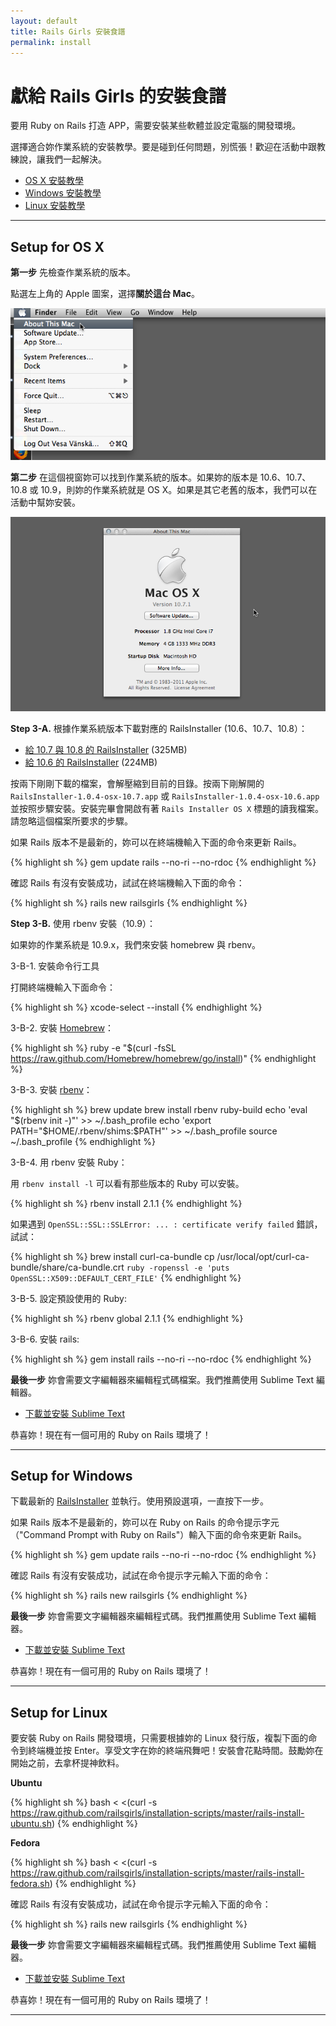 ```yaml
---
layout: default
title: Rails Girls 安裝食譜
permalink: install
---
```


# 獻給 Rails Girls 的安裝食譜

要用 Ruby on Rails 打造 APP，需要安裝某些軟體並設定電腦的開發環境。

選擇適合妳作業系統的安裝教學。要是碰到任何問題，別慌張！歡迎在活動中跟教練說，讓我們一起解決。

* [OS X 安裝教學](#setup_for_os_x)
* [Windows 安裝教學](#setup_for_windows)
* [Linux 安裝教學](#setup_for_linux)

<hr />

## Setup for OS X

**第一步** 先檢查作業系統的版本。

點選左上角的 Apple 圖案，選擇**關於這台 Mac**。

![Apple 選單](/images/1.png "Apple menu")

**第二步** 在這個視窗妳可以找到作業系統的版本。如果妳的版本是 10.6、10.7、10.8 或 10.9，則妳的作業系統就是 OS X。如果是其它老舊的版本，我們可以在活動中幫妳安裝。

![關於這台 Mac 對話框](/images/2.png "About this Mac dialog")

**Step 3-A.** 根據作業系統版本下載對應的 RailsInstaller (10.6、10.7、10.8）：

* [給 10.7 與 10.8 的 RailsInstaller](http://railsinstaller.s3.amazonaws.com/RailsInstaller-1.0.4-osx-10.7.app.tgz) <span class="muted">(325MB)</span>
* [給 10.6 的 RailsInstaller](http://railsinstaller.s3.amazonaws.com/RailsInstaller-1.0.4-osx-10.6.app.tgz) <span class="muted">(224MB)</span>

按兩下剛剛下載的檔案，會解壓縮到目前的目錄。按兩下剛解開的 `RailsInstaller-1.0.4-osx-10.7.app` 或 `RailsInstaller-1.0.4-osx-10.6.app` 並按照步驟安裝。安裝完畢會開啟有著 `Rails Installer OS X` 標題的讀我檔案。請忽略這個檔案所要求的步驟。

如果 Rails 版本不是最新的，妳可以在終端機輸入下面的命令來更新 Rails。

{% highlight sh %}
gem update rails --no-ri --no-rdoc
{% endhighlight %}

確認 Rails 有沒有安裝成功，試試在終端機輸入下面的命令：

{% highlight sh %}
rails new railsgirls
{% endhighlight %}

**Step 3-B.** 使用 rbenv 安裝（10.9）：

如果妳的作業系統是 10.9.x，我們來安裝 homebrew 與 rbenv。

3-B-1. 安裝命令行工具

打開終端機輸入下面命令：

{% highlight sh %}
xcode-select --install
{% endhighlight %}

3-B-2. 安裝 [Homebrew](http://brew.sh/index_zh-tw.html)：

{% highlight sh %}
ruby -e "$(curl -fsSL https://raw.github.com/Homebrew/homebrew/go/install)"
{% endhighlight %}

3-B-3. 安裝 [rbenv](https://github.com/sstephenson/rbenv)：

{% highlight sh %}
brew update
brew install rbenv ruby-build
echo 'eval "$(rbenv init -)"' >> ~/.bash_profile
echo 'export PATH="$HOME/.rbenv/shims:$PATH"' >> ~/.bash_profile
source ~/.bash_profile
{% endhighlight %}

3-B-4. 用 rbenv 安裝 Ruby：

用 `rbenv install -l` 可以看有那些版本的 Ruby 可以安裝。

{% highlight sh %}
rbenv install 2.1.1
{% endhighlight %}

如果遇到 `OpenSSL::SSL::SSLError: ... : certificate verify failed` 錯誤，試試：

{% highlight sh %}
brew install curl-ca-bundle
cp /usr/local/opt/curl-ca-bundle/share/ca-bundle.crt `ruby -ropenssl -e 'puts OpenSSL::X509::DEFAULT_CERT_FILE'`
{% endhighlight %}

3-B-5. 設定預設使用的 Ruby:

{% highlight sh %}
rbenv global 2.1.1
{% endhighlight %}

3-B-6. 安裝 rails:

{% highlight sh %}
gem install rails --no-ri --no-rdoc
{% endhighlight %}

**最後一步** 妳會需要文字編輯器來編輯程式碼檔案。我們推薦使用 Sublime Text 編輯器。

* [下載並安裝 Sublime Text](http://www.sublimetext.com/2)

恭喜妳！現在有一個可用的 Ruby on Rails 環境了！

<hr />

## Setup for Windows

下載最新的 [RailsInstaller](http://railsinstaller.org/en) 並執行。使用預設選項，一直按下一步。

如果 Rails 版本不是最新的，妳可以在 Ruby on Rails 的命令提示字元（"Command Prompt with Ruby on Rails"）輸入下面的命令來更新 Rails。

{% highlight sh %}
gem update rails --no-ri --no-rdoc
{% endhighlight %}

確認 Rails 有沒有安裝成功，試試在命令提示字元輸入下面的命令：

{% highlight sh %}
rails new railsgirls
{% endhighlight %}

**最後一步** 妳會需要文字編輯器來編輯程式碼。我們推薦使用 Sublime Text 編輯器。

* [下載並安裝 Sublime Text](http://www.sublimetext.com/2)

恭喜妳！現在有一個可用的 Ruby on Rails 環境了！

<hr />

## Setup for Linux

要安裝 Ruby on Rails 開發環境，只需要根據妳的 Linux 發行版，複製下面的命令到終端機並按 Enter。享受文字在妳的終端飛舞吧！安裝會花點時間。鼓勵妳在開始之前，去拿杯提神飲料。

**Ubuntu**

{% highlight sh %}
bash < <(curl -s https://raw.github.com/railsgirls/installation-scripts/master/rails-install-ubuntu.sh)
{% endhighlight %}

**Fedora**

{% highlight sh %}
bash < <(curl -s https://raw.github.com/railsgirls/installation-scripts/master/rails-install-fedora.sh)
{% endhighlight %}

確認 Rails 有沒有安裝成功，試試在命令提示字元輸入下面的命令：

{% highlight sh %}
rails new railsgirls
{% endhighlight %}

**最後一步** 妳會需要文字編輯器來編輯程式碼。我們推薦使用 Sublime Text 編輯器。

* [下載並安裝 Sublime Text](http://www.sublimetext.com/2)

恭喜妳！現在有一個可用的 Ruby on Rails 環境了！

<hr />
